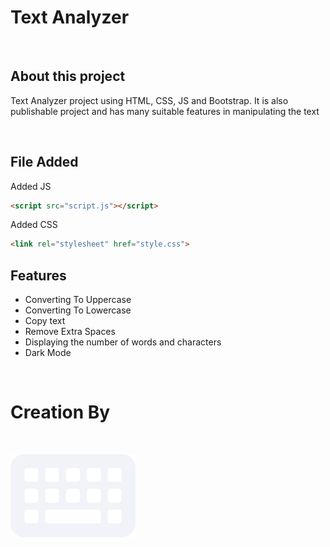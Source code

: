 
# Text Analyzer

&nbsp;

## About this project

Text Analyzer project using HTML, CSS, JS and Bootstrap. It is also publishable project and has many suitable features in manipulating the text 

&nbsp;

## File Added

Added JS

````Html
<script src="script.js"></script>
````
Added CSS

````Html
<link rel="stylesheet" href="style.css">
````

## Features

- Converting To Uppercase
- Converting To Lowercase
- Copy text
- Remove Extra Spaces
- Displaying the number of words and characters
- Dark Mode

&nbsp;

# Creation By

&nbsp;

<img src="/images/Vector.svg" alt="Glos Code" width="200">

